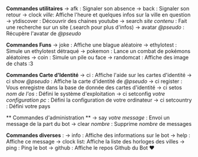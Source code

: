 **Commandes utilitaires**
-> afk : Signaler son absence
-> back : Signaler son retour
-> clock _ville_: Affiche l'heure et quelques infos sur la ville en question
-> ytdiscover : Découvrir des chaines youtube
-> search _site_ _contenu_ : Fait une recherche sur un site (.search pour plus d'infos)
-> avatar _@pseudo_ : Récupère l'avatar de _@pseudo_

**Commandes Funs**
-> joke : Affiche une blague aléatoire
-> ethylotest : Simule un ethylotest détraqué
-> pokemon : Lance un combat de pokémons aléatoires
-> coin : Simule un pile ou face
-> randomcat : Affiche des image de chats :3

**Commandes Carte d'Identité**
-> ci : Affiche l'aide sur les cartes d'identité
-> ci show _@pseudo_ : Affiche la carte d'identité de _@pseudo_
-> ci register : Vous enregistre dans la base de donnée des cartes d'identité
-> ci setos _nom de l'os_ : Défini le système d'exploitation
-> ci setconfig _votre configuration pc_ : Défini la configuration de votre ordinateur
-> ci setcountry : Défini votre pays

** Commandes d'administration **
-> say _votre message_ : Envoi un message de la part du bot
-> clear _nombre_ : Supprime _nombre_ de messages

**Commandes diverses** :
-> info : Affiche des informations sur le bot
-> help : Affiche ce message
-> clock list: Affiche la liste des horloges des villes
-> ping : Ping le bot
-> github : Affiche le repos Github du Bot :heart:
